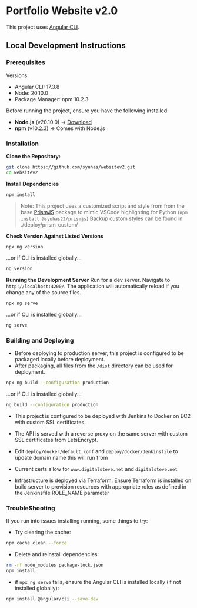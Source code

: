 # Portfolio Website v2.0
This project uses [Angular CLI](https://github.com/angular/angular-cli).

## Local Development Instructions
### **Prerequisites**
Versions:
- Angular CLI: 17.3.8
- Node: 20.10.0
- Package Manager: npm 10.2.3

Before running the project, ensure you have the following installed:
- **Node.js** (v20.10.0) → [Download](https://nodejs.org/)
- **npm** (v10.2.3) → Comes with Node.js  

### Installation
**Clone the Repository:**
```sh
git clone https://github.com/syuhas/websitev2.git
cd websitev2
```

**Install Dependencies**
```sh
npm install
```
> Note: This project uses a customized script and style from from the base [PrismJS](https://github.com/PrismJS/prism) package to mimic VSCode highlighting for Python (`npm install @syuhas22/prismjs`)
> Backup custom styles can be found in ./deploy/prism_custom/

**Check Version Against Listed Versions**
```sh
npx ng version
```
...or if CLI is installed globally...
```sh
ng version
```
**Running the Development Server**
Run for a dev server. Navigate to `http://localhost:4200/`. The application will automatically reload if you change any of the source files.
```sh
npx ng serve
```
...or if CLI is installed globally...
```sh
ng serve
```

### Building and Deploying
- Before deploying to production server, this project is configured to be packaged locally before deployment.
- After packaging, all files from the `/dist` directory can be used for deployment.
```sh
npx ng build --configuration production
```
...or if CLI is installed globally...
```sh
ng build --configuration production
```

- This project is configured to be deployed with Jenkins to Docker on EC2 with custom SSL certificates.

- The API is served with a reverse proxy on the same server with custom SSL certificates from LetsEncrypt.

- Edit `deploy/docker/default.conf` and `deploy/docker/Jenkinsfile` to update domain name this will run from

- Current certs allow for `www.digitalsteve.net` and `digitalsteve.net`

- Infrastructure is deployed via Terraform. Ensure Terraform is installed on build server to provision resources with appropriate roles as defined in the Jenkinsfile ROLE_NAME parameter

### TroubleShooting
If you run into issues installing running, some things to try:

- Try clearing the cache:
```sh
npm cache clean --force
```
- Delete and reinstall dependencies:
```sh
rm -rf node_modules package-lock.json
npm install
```
- if `npx ng serve` fails, ensure the Angular CLI is installed locally (if not installed globally):
```sh
npm install @angular/cli --save-dev
```